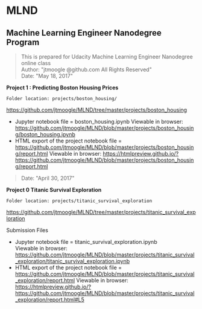 # MLND 
## Machine Learning Engineer Nanodegree Program 
>This is prepared for Udacity Machine Learning Engineer Nanodegree online class   
>Author: "jtmoogle @github.com     All Rights Reserved"    
>Date: "May 18, 2017"

**Project 1 : Predicting Boston Housing Prices**

 	Folder location: projects/boston_housing/
  https://github.com/jtmoogle/MLND/tree/master/projects/boston_housing
  
  - Jupyter notebook file =  	boston_housing.ipynb
  Viewable in browser: https://github.com/jtmoogle/MLND/blob/master/projects/boston_housing/boston_housing.ipynb
  - HTML export of the project notebook file = https://github.com/jtmoogle/MLND/blob/master/projects/boston_housing/report.html
  Viewable in browser: https://htmlpreview.github.io/?https://github.com/jtmoogle/MLND/blob/master/projects/boston_housing/report.html
  

>Date: "April 30, 2017"

**Project 0 Titanic Survival Exploration**

 	Folder location: projects/titanic_survival_exploration 
  https://github.com/jtmoogle/MLND/tree/master/projects/titanic_survival_exploration
  
  Submission Files 
  - Jupyter notebook file = titanic_survival_exploration.ipynb  
  Viewable in browser: https://github.com/jtmoogle/MLND/blob/master/projects/titanic_survival_exploration/titanic_survival_exploration.ipynb
  - HTML export of the project notebook file = https://github.com/jtmoogle/MLND/blob/master/projects/titanic_survival_exploration/report.html
  Viewable in browser: https://htmlpreview.github.io/?https://github.com/jtmoogle/MLND/blob/master/projects/titanic_survival_exploration/report.html#L5
  
  
